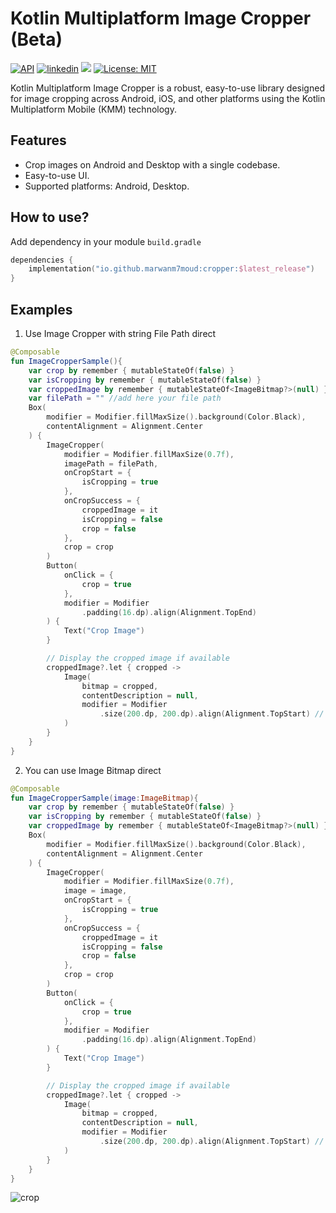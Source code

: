 # Kotlin Multiplatform Image Cropper (Beta)

[![API](https://img.shields.io/badge/API-21%2B-green.svg?style=flat)](https://android-arsenal.com/api?level=21)
[![linkedin](https://img.shields.io/badge/linkedin-blue.svg?style=flat)](https://www.linkedin.com/in/marwanm7moud/)
![](https://img.shields.io/github/actions/workflow/status/patrykandpatrick/vico/build-debug-apk.yml?branch=master)
[![License: MIT](https://img.shields.io/badge/License-MIT-yellow.svg)](https://opensource.org/licenses/MIT)

Kotlin Multiplatform Image Cropper is a robust, easy-to-use library designed for image cropping across Android, iOS, and other platforms using the Kotlin Multiplatform Mobile (KMM) technology.

## Features
* Crop images on Android and Desktop with a single codebase.
* Easy-to-use UI.
* Supported platforms: Android, Desktop.

## How to use?

Add dependency in your module `build.gradle`

```kotlin
dependencies {
    implementation("io.github.marwanm7moud:cropper:$latest_release")
}
```

## Examples

1. Use Image Cropper with string File Path direct

```kotlin
@Composable
fun ImageCropperSample(){
    var crop by remember { mutableStateOf(false) }
    var isCropping by remember { mutableStateOf(false) }
    var croppedImage by remember { mutableStateOf<ImageBitmap?>(null) }
    var filePath = "" //add here your file path
    Box(
        modifier = Modifier.fillMaxSize().background(Color.Black),
        contentAlignment = Alignment.Center
    ) {
        ImageCropper(
            modifier = Modifier.fillMaxSize(0.7f),
            imagePath = filePath,
            onCropStart = {
                isCropping = true
            },
            onCropSuccess = {
                croppedImage = it
                isCropping = false
                crop = false
            },
            crop = crop
        )
        Button(
            onClick = {
                crop = true
            },
            modifier = Modifier
                .padding(16.dp).align(Alignment.TopEnd)
        ) {
            Text("Crop Image")
        }

        // Display the cropped image if available
        croppedImage?.let { cropped ->
            Image(
                bitmap = cropped,
                contentDescription = null,
                modifier = Modifier
                    .size(200.dp, 200.dp).align(Alignment.TopStart) // Adjust the size as needed
            )
        }
    }
}
```

2. You can use Image Bitmap direct
``` kotlin
@Composable
fun ImageCropperSample(image:ImageBitmap){
    var crop by remember { mutableStateOf(false) }
    var isCropping by remember { mutableStateOf(false) }
    var croppedImage by remember { mutableStateOf<ImageBitmap?>(null) }
    Box(
        modifier = Modifier.fillMaxSize().background(Color.Black),
        contentAlignment = Alignment.Center
    ) {
        ImageCropper(
            modifier = Modifier.fillMaxSize(0.7f),
            image = image,
            onCropStart = {
                isCropping = true
            },
            onCropSuccess = {
                croppedImage = it
                isCropping = false
                crop = false
            },
            crop = crop
        )
        Button(
            onClick = {
                crop = true
            },
            modifier = Modifier
                .padding(16.dp).align(Alignment.TopEnd)
        ) {
            Text("Crop Image")
        }

        // Display the cropped image if available
        croppedImage?.let { cropped ->
            Image(
                bitmap = cropped,
                contentDescription = null,
                modifier = Modifier
                    .size(200.dp, 200.dp).align(Alignment.TopStart) // Adjust the size as needed
            )
        }
    }
}
```
![crop](/assets/imageCropper.gif)
